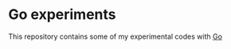 # Go experiments

This repository contains some of my experimental codes with
[Go](http://golang.org)
